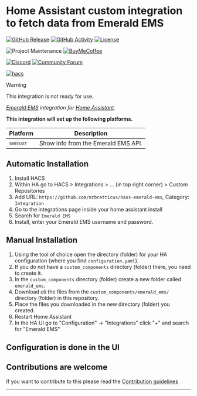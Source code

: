 # Home Assistant custom integration to fetch data from Emerald EMS

[![GitHub Release][releases-shield]][releases]
[![GitHub Activity][commits-shield]][commits]
[![License][license-shield]](LICENSE)

![Project Maintenance][maintenance-shield]
[![BuyMeCoffee][buymecoffeebadge]][buymecoffee]

[![Discord][discord-shield]][discord]
[![Community Forum][forum-shield]][forum]

[![hacs][hacsbadge]][hacs]

> [!WARNING]  
> This integration is not ready for use.

_[Emerald EMS][emerald-ems] integration for [Home Assistant][home-assistant]._

**This integration will set up the following platforms.**

Platform | Description
-- | --
`sensor` | Show info from the Emerald EMS API.

## Automatic Installation

1. Install HACS
2. Within HA go to HACS > Integrations > ... (in top right corner) > Custom Repositories
3. Add URL: `https://github.com/mrbretticus/hass-emerald-ems`, Category: `Integration`
4. Go to the integrations page inside your home assistant install
5. Search for `Emerald EMS`
6. Install, enter your Emerald EMS username and password.

## Manual Installation

1. Using the tool of choice open the directory (folder) for your HA configuration (where you find `configuration.yaml`).
1. If you do not have a `custom_components` directory (folder) there, you need to create it.
1. In the `custom_components` directory (folder) create a new folder called `emerald_ems`.
1. Download _all_ the files from the `custom_components/emerald_ems/` directory (folder) in this repository.
1. Place the files you downloaded in the new directory (folder) you created.
1. Restart Home Assistant
1. In the HA UI go to "Configuration" -> "Integrations" click "+" and search for "Emerald EMS"

## Configuration is done in the UI

<!---->

## Contributions are welcome

If you want to contribute to this please read the [Contribution guidelines](CONTRIBUTING.md)

***

[emerald-ems]: http://emerald-ems.com.au/
[buymecoffee]: https://www.buymeacoffee.com/mrbretticus
[buymecoffeebadge]: https://img.shields.io/badge/buy%20me%20a%20coffee-donate-yellow.svg?style=for-the-badge
[commits-shield]: https://img.shields.io/github/commit-activity/y/mrbretticus/hass_emerald_ems.svg?style=for-the-badge
[commits]: https://github.com/mrbretticus/hass_emerald_ems/commits/main
[discord]: https://discord.gg/BW2tZZVH
[discord-shield]: https://img.shields.io/discord/330944238910963714.svg?style=for-the-badge
[forum-shield]: https://img.shields.io/badge/community-forum-brightgreen.svg?style=for-the-badge
[home-assistant]: https://home-assistant.io
[forum]: https://community.home-assistant.io/
[license-shield]: https://img.shields.io/github/license/mrbretticus/hass_emerald_ems.svg?style=for-the-badge
[maintenance-shield]: https://img.shields.io/badge/maintainer-Brett%20Errington%20%40mrbretticus-blue.svg?style=for-the-badge
[releases-shield]: https://img.shields.io/github/release/mrbretticus/hass_emerald_ems.svg?style=for-the-badge
[releases]: https://github.com/mrbretticus/hass_emerald_ems/releases
[hacs]: https://hacs.xyz
[hacsbadge]: https://img.shields.io/badge/HACS-Custom-orange.svg?style=for-the-badge
